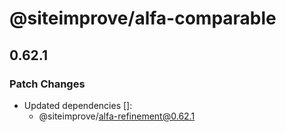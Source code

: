 # @siteimprove/alfa-comparable

## 0.62.1

### Patch Changes

- Updated dependencies []:
  - @siteimprove/alfa-refinement@0.62.1
